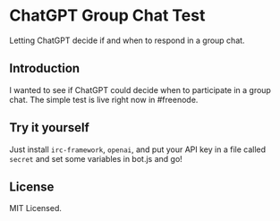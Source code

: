 # ChatGPT Group Chat Test

Letting ChatGPT decide if and when to respond in a group chat.

## Introduction

I wanted to see if ChatGPT could decide when to participate in a group chat. The simple test is live right now in #freenode.


## Try it yourself

Just install `irc-framework`, `openai`, and put your API key in a file called `secret` and set some variables in bot.js and go!

## License

MIT Licensed.
